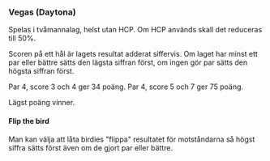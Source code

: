 
### Vegas (Daytona)

Spelas i tvåmannalag, helst utan HCP. Om HCP används skall det reduceras till 50%.

Scoren på ett hål är lagets resultat adderat siffervis. 
Om laget har minst ett par eller bättre sätts den lägsta siffran först, 
om ingen gör par sätts den högsta siffran först.

Par 4, score 3 och 4 ger 34 poäng.
Par 4, score 5 och 7 ger 75 poäng.

Lägst poäng vinner.

#### Flip the bird

Man kan välja att låta birdies "flippa" resultatet för motståndarna så högst siffra sätts först även om de gjort par
eller bättre.
